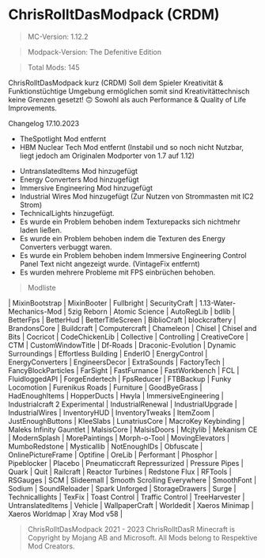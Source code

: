 # ChrisRolltDasModpack (CRDM)
> MC-Version: 1.12.2

> Modpack-Version: The Defenitive Edition

> Total Mods: 145 

ChrisRolltDasModpack kurz (CRDM)
Soll dem Spieler Kreativität & Funktionstüchtige Umgebung ermöglichen somit sind Kreativitättechnisch keine Grenzen gesetzt! 🙃
Sowohl als auch Performance & Quality of Life Improvements.

Changelog 17.10.2023
- TheSpotlight Mod entfernt
- HBM Nuclear Tech Mod entfernt (Instabil und so noch nicht Nutzbar, liegt jedoch am Originalen Modporter von 1.7 auf 1.12)
+ UntranslatedItems Mod hinzugefügt
+ Energy Converters Mod hinzugefügt
+ Immersive Engineering Mod hinzugefügt
+ Industrial Wires Mod hinzugefügt (Zur Nutzen von Strommasten mit IC2 Strom)
+ TechnicalLights hinzugefügt.
+ Es wurde ein Problem behoben indem Texturepacks sich nichtmehr laden ließen.
+ Es wurde ein Problem behoben indem die Texturen des Energy Converters verbuggt waren.
+ Es wurde ein Problem behoben indem Immersive Engineering Control Panel Text nicht angezeigt wurde. (VintageFix entfernt)
+ Es wurden mehrere Probleme mit FPS einbrüchen behoben.

>Modliste

| MixinBootstrap |
MixinBooter |
Fullbright |
SecurityCraft |
1.13-Water-Mechanics-Mod |
5zig Reborn |
Atomic Science |
AutoRegLib |
bdlib |
BetterFps |
BetterHud |
BetterTitleScreen |
BiblioCraft |
blockcraftery |
BrandonsCore |
Buildcraft |
Computercraft |
Chameleon |
Chisel |
Chisel and Bits |
Cocricot |
CodeChickenLib |
Collective |
Controlling |
CreativeCore |
CTM |
CustomWindowTitle |
Df-Roads |
Draconic-Evolution |
Dynamic Surroundings |
Effortless Building |
EnderIO |
EnergyControl |
EnergyConverters |
EngineersDecor |
ExtraSounds |
FactoryTech |
FancyBlockParticles |
FarSight |
FastFurnance |
FastWorkbench |
FCL |
FluidloggedAPI |
ForgeEndertech |
FpsReducer |
FTBBackup |
Funky Locomotion |
Furenikus Roads |
Furniture |
GoodByeGrass |
HadEnoughItems |
HopperDucts |
Hwyla |
ImmersiveEngineering |
Industrialcraft 2 Experimental |
IndustrialRenewal |
IndustrialUpgrade |
IndustrialWires |
InventoryHUD |
InventoryTweaks |
ItemZoom |
JustEnoughButtons |
KleeSlabs |
LunatriusCore |
MacroKey Keybinding |
Maleks Infinity Gauntlet |
MalsisCore  |
MalsisDoors |
Mcjtylib |
Mekanism CE |
ModernSplash |
MorePaintings |
Morph-o-Tool |
MovingElevators |
MumboRedstone |
Mysticallib |
NotEnoughIDs |
Obfuscate |
OnlinePictureFrame |
Optifine |
OreLib |
Performant |
Phosphor |
Pipeblocker |
Placebo |
Pneumaticcraft Repressurized |
Pressure Pipes |
Quark |
Quit |
Railcraft |
Reactor Turbines |
Redstone Flux |
RFTools |
RSGauges |
SCM |
Slideemall |
Smooth Scrolling Everywhere |
SmoothFont |
Sodium |
SoundReloader |
Spark Unforged |
StorageDrawers |
Surge |
Technicallights |
TexFix |
Toast Control |
Traffic Control |
TreeHarvester |
UntranslatedItems |
Vehicle |
WallpaperCraft |
Worldedit |
Xaeros Minimap |
Xaeros Worldmap |
Xray Mod v58 |

> ChrisRolltDasModpack 2021 - 2023 ChrisRolltDasR
> Minecraft is Copyright by Mojang AB and Microsoft.
> All Mods belong to Respektive Mod Creators.
